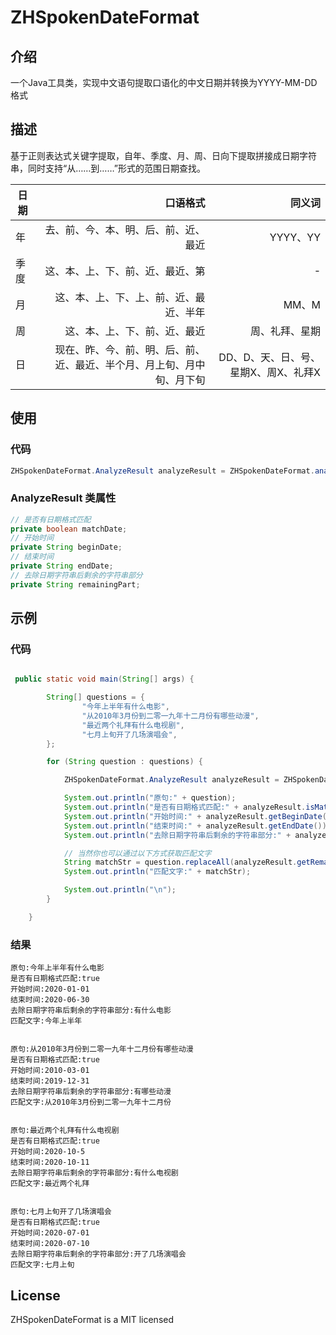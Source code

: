 # ZHSpokenDateFormat

## 介绍

一个Java工具类，实现中文语句提取口语化的中文日期并转换为YYYY-MM-DD格式

## 描述

基于正则表达式关键字提取，自年、季度、月、周、日向下提取拼接成日期字符串，同时支持“从……到……”形式的范围日期查找。

日期|口语格式|同义词
--|--:|--:
年|去、前、今、本、明、后、前、近、最近|YYYY、YY
季度|这、本、上、下、前、近、最近、第|-
月|这、本、上、下、上、前、近、最近、半年|MM、M
周|这、本、上、下、前、近、最近|周、礼拜、星期|-
日|现在、昨、今、前、明、后、前、近、最近、半个月、月上旬、月中旬、月下旬|DD、D、天、日、号、星期X、周X、礼拜X


## 使用


### 代码
```java
ZHSpokenDateFormat.AnalyzeResult analyzeResult = ZHSpokenDateFormat.analyzeStr("今年上半年有什么电影");
```

### AnalyzeResult 类属性
```java
// 是否有日期格式匹配
private boolean matchDate;
// 开始时间
private String beginDate;
// 结束时间
private String endDate;
// 去除日期字符串后剩余的字符串部分
private String remainingPart;
```

## 示例


### 代码
```java

 public static void main(String[] args) {

        String[] questions = {
                "今年上半年有什么电影",
                "从2010年3月份到二零一九年十二月份有哪些动漫",
                "最近两个礼拜有什么电视剧",
                "七月上旬开了几场演唱会",
        };

        for (String question : questions) {

            ZHSpokenDateFormat.AnalyzeResult analyzeResult = ZHSpokenDateFormat.analyzeStr(question);

            System.out.println("原句:" + question);
            System.out.println("是否有日期格式匹配:" + analyzeResult.isMatchDate());
            System.out.println("开始时间:" + analyzeResult.getBeginDate());
            System.out.println("结束时间:" + analyzeResult.getEndDate());
            System.out.println("去除日期字符串后剩余的字符串部分:" + analyzeResult.getRemainingPart());

            // 当然你也可以通过以下方式获取匹配文字
            String matchStr = question.replaceAll(analyzeResult.getRemainingPart(), "");
            System.out.println("匹配文字:" + matchStr);

            System.out.println("\n");
        }

    }

```

### 结果

```
原句:今年上半年有什么电影
是否有日期格式匹配:true
开始时间:2020-01-01
结束时间:2020-06-30
去除日期字符串后剩余的字符串部分:有什么电影
匹配文字:今年上半年


原句:从2010年3月份到二零一九年十二月份有哪些动漫
是否有日期格式匹配:true
开始时间:2010-03-01
结束时间:2019-12-31
去除日期字符串后剩余的字符串部分:有哪些动漫
匹配文字:从2010年3月份到二零一九年十二月份


原句:最近两个礼拜有什么电视剧
是否有日期格式匹配:true
开始时间:2020-10-5
结束时间:2020-10-11
去除日期字符串后剩余的字符串部分:有什么电视剧
匹配文字:最近两个礼拜


原句:七月上旬开了几场演唱会
是否有日期格式匹配:true
开始时间:2020-07-01
结束时间:2020-07-10
去除日期字符串后剩余的字符串部分:开了几场演唱会
匹配文字:七月上旬
```

## License


ZHSpokenDateFormat is a MIT licensed




